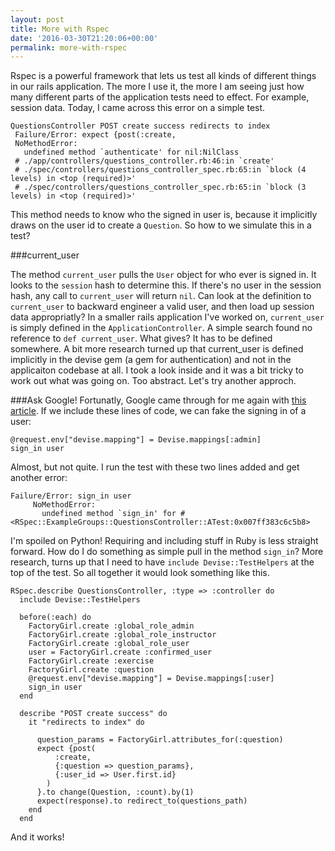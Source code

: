 ```yaml
---
layout: post
title: More with Rspec
date: '2016-03-30T21:20:06+00:00'
permalink: more-with-rspec
---
```

Rspec is a powerful framework that lets us test all kinds of different things in our rails application. The more I use it, the more I am seeing just how many different parts of the application tests need to effect. For example, session data. Today, I came across this error on a simple test.


    QuestionsController POST create success redirects to index
     Failure/Error: expect {post(:create,
     NoMethodError:
       undefined method `authenticate' for nil:NilClass
     # ./app/controllers/questions_controller.rb:46:in `create'
     # ./spec/controllers/questions_controller_spec.rb:65:in `block (4 levels) in <top (required)>'
     # ./spec/controllers/questions_controller_spec.rb:65:in `block (3 levels) in <top (required)>'


This method needs to know who the signed in user is, because it implicitly draws on the user id to create a `Question`. So how to we simulate this in a test?

###current_user

The method `current_user` pulls the `User` object for who ever is signed in. It looks to the `session` hash to determine this. If there's no user in the session hash, any call to `current_user` will return `nil`. Can look at the definition to `current_user` to backward engineer a valid user, and then load up session data appropriatly? In a smaller rails application I've worked on, `current_user` is simply defined in the `ApplicationController`. A simple search found no reference to `def current_user`. What gives? It has to be defined somewhere. A bit more research turned up that current_user is defined implicitly in the devise gem (a gem for authentication) and not in the applicaiton codebase at all.  I took a look inside and it was a bit tricky to work out what was going on. Too abstract. Let's try another approch.

###Ask Google!
Fortunatly, Google came through for me again with [this article][1]. If we include these lines of code, we can fake the signing in of a user:

    @request.env["devise.mapping"] = Devise.mappings[:admin]
    sign_in user

Almost, but not quite. I run the test with these two lines added and get another error:

    Failure/Error: sign_in user
         NoMethodError:
           undefined method `sign_in' for #<RSpec::ExampleGroups::QuestionsController::ATest:0x007ff383c6c5b8>

I'm spoiled on Python! Requiring and including stuff in Ruby is less straight forward. How do I do something as simple pull in the method `sign_in`? More research, turns up that I need to have `include Devise::TestHelpers` at the top of the test. So all together it would look something like this.

    RSpec.describe QuestionsController, :type => :controller do
      include Devise::TestHelpers

      before(:each) do
        FactoryGirl.create :global_role_admin
        FactoryGirl.create :global_role_instructor
        FactoryGirl.create :global_role_user
        user = FactoryGirl.create :confirmed_user
        FactoryGirl.create :exercise
        FactoryGirl.create :question
        @request.env["devise.mapping"] = Devise.mappings[:user]
        sign_in user
      end

      describe "POST create success" do
        it "redirects to index" do

          question_params = FactoryGirl.attributes_for(:question)
          expect {post(
              :create, 
              {:question => question_params},
              {:user_id => User.first.id}
            ) 
          }.to change(Question, :count).by(1)
          expect(response).to redirect_to(questions_path)
        end
      end

And it works!


  [1]: http://luisalima.github.io/blog/2013/01/09/how-i-test-part-iv/
